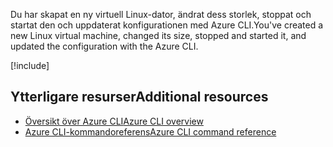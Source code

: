 <span data-ttu-id="b89b6-101">Du har skapat en ny virtuell Linux-dator, ändrat dess storlek, stoppat och startat den och uppdaterat konfigurationen med Azure CLI.</span><span class="sxs-lookup"><span data-stu-id="b89b6-101">You've created a new Linux virtual machine, changed its size, stopped and started it, and updated the configuration with the Azure CLI.</span></span>

<!-- Cleanup sandbox -->
[!include[](../../../includes/azure-sandbox-cleanup.md)]

## <a name="additional-resources"></a><span data-ttu-id="b89b6-102">Ytterligare resurser</span><span class="sxs-lookup"><span data-stu-id="b89b6-102">Additional resources</span></span>

- [<span data-ttu-id="b89b6-103">Översikt över Azure CLI</span><span class="sxs-lookup"><span data-stu-id="b89b6-103">Azure CLI overview</span></span>](https://docs.microsoft.com/cli/azure/?view=azure-cli-latest)
- [<span data-ttu-id="b89b6-104">Azure CLI-kommandoreferens</span><span class="sxs-lookup"><span data-stu-id="b89b6-104">Azure CLI command reference</span></span>](https://docs.microsoft.com/cli/azure/reference-index?view=azure-cli-latest)
